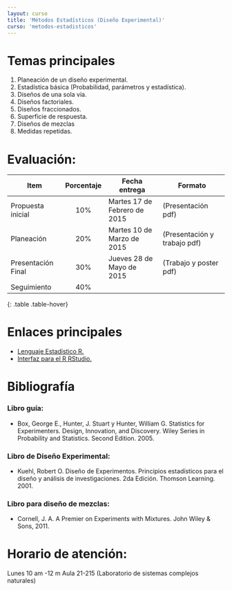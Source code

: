 ```yaml
---
layout: curso
title: 'Métodos Estadísticos (Diseño Experimental)'
curso: 'metodos-estadisticos'
---
```



# Temas principales
1. Planeación de un diseño experimental.
2. Estadística básica (Probabilidad, parámetros y estadística).
3. Diseños de una sola vía.
4. Diseños factoriales.
5. Diseños fraccionados.
6. Superficie de respuesta.
7. Diseños de mezclas
8. Medidas repetidas.


# Evaluación:

| Item | Porcentaje | Fecha entrega | Formato |
| ------------ | :----------: | ------------ | --------- |
| Propuesta inicial	| 10% | Martes 17 de Febrero de 2015 | (Presentación pdf) |
| Planeación	| 20% | Martes 10 de Marzo de 2015 | (Presentación y trabajo pdf) |
| Presentación Final   |	 30% | Jueves 28 de Mayo de 2015 | (Trabajo y poster pdf) |
| Seguimiento |	 40% |  |
{: .table .table-hover}

# Enlaces principales

* [Lenguaje Estadístico R.](http://cran.r-project.org/bin/windows/base/)
* [Interfaz para el R RStudio.](http://www.rstudio.com/products/rstudio/download/)

# Bibliografía

### Libro guía:

- Box, George E., Hunter, J. Stuart y Hunter, William G. Statistics for Experimenters. Design, Innovation, and Discovery. Wiley Series in Probability and Statistics. Second Edition. 2005.

### Libro de Diseño Experimental:

- Kuehl, Robert O. Diseño de Experimentos. Principios estadísticos para el diseño y análisis de investigaciones. 2da Edición. Thomson Learning. 2001. 

### Libro para diseño de mezclas:

- Cornell, J. A. A Premier on Experiments with Mixtures. John Wiley & Sons, 2011.

# Horario de atención:

Lunes 10 am -12 m Aula 21-215 (Laboratorio de sistemas complejos naturales)


